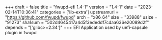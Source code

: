 +++
draft = false
title = "fwupd-efi 1.4-1"
version = "1.4-1"
date = "2023-02-14T10:36:41"
categories = ['lib-extra']
upstreamurl = "https://github.com/fwupd/fwupd"
arch = "x86_64"
size = "33988"
usize = "91273"
sha1sum = "502d4645417a4d5f3ededdf7cdaa636e20089d2f"
depends = "['glibc>=2.34']"
+++
EFI Application used by uefi-capsule plugin in fwupd
